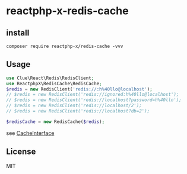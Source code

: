 # reactphp-x-redis-cache

## install

```
composer require reactphp-x/redis-cache -vvv
```


## Usage

```php
use Clue\React\Redis\RedisClient;
use ReactphpX\RedisCache\RedisCache;
$redis = new RedisClient('redis://:h%40llo@localhost');
// $redis = new RedisClient('redis://ignored:h%40llo@localhost');
// $redis = new RedisClient('redis://localhost?password=h%40llo');
// $redis = new RedisClient('redis://localhost/2');
// $redis = new RedisClient('redis://localhost?db=2');

$redisCache = new RedisCache($redis);
```

see [CacheInterface](https://github.com/reactphp/cache?tab=readme-ov-file#usage)

## License
MIT
